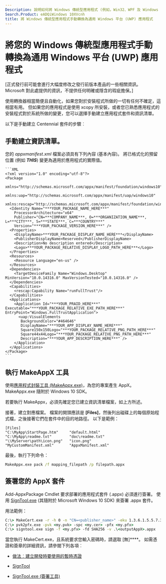 ```yaml
---
Description: 說明如何將 Windows 傳統型應用程式 (例如，Win32、WPF 及 Windows Forms) 手動轉換為通用 Windows 平台 (UWP) 應用程式。
Search.Product: eADQiWindows 10XVcnh
title: 將 Windows 傳統型應用程式手動轉換為通用 Windows 平台 (UWP) 應用程式
---
```


# 將您的 Windows 傳統型應用程式手動轉換為通用 Windows 平台 (UWP) 應用程式

\[正式發行前可能會進行大幅度修改之發行前版本產品的一些相關資訊。 Microsoft 對此處提供的資訊，不提供任何明確或隱含的瑕疵擔保。\]

使用轉換器相當簡便且自動化，如果您對於安裝程式所做的一切有任何不確定，這相當有用。 但如果您的應用程式是使用 xcopy 所安裝，或者您已熟悉應用程式的安裝程式對於系統所做的變更，您可以選擇手動建立應用程式套件和資訊清單。

以下是手動建立 Centennial 套件的步驟︰

## 手動建立資訊清單。

您的 _appxmanifest.xml_ 檔案必須具有下列內容 (基本內容)。 將已格式化的預留位置 (例如 ***THIS***) 變更為適用於應用程式的實際值。

    ```XML
    <?xml version="1.0" encoding="utf-8"?>
    <Package
       xmlns="http://schemas.microsoft.com/appx/manifest/foundation/windows10"
       xmlns:uap="http://schemas.microsoft.com/appx/manifest/uap/windows10"
       xmlns:rescap="http://schemas.microsoft.com/appx/manifest/foundation/windows10/restrictedcapabilities">
      <Identity Name="***YOUR_PACKAGE_NAME_HERE***"
        ProcessorArchitecture="x64"
        Publisher="CN=***COMPANY_NAME***, O=***ORGANIZATION_NAME***, L=***CITY***, S=***STATE***, C=***COUNTRY***"
        Version="***YOUR_PACKAGE_VERSION_HERE***" />
      <Properties>
        <DisplayName>***YOUR_PACKAGE_DISPLAY_NAME_HERE***</DisplayName>
        <PublisherDisplayName>Reserved</PublisherDisplayName>
        <Description>No description entered</Description>
        <Logo>***YOUR_PACKAGE_RELATIVE_DISPLAY_LOGO_PATH_HERE***</Logo>
      </Properties>
      <Resources>
        <Resource Language="en-us" />
      </Resources>
      <Dependencies>
        <TargetDeviceFamily Name="Windows.Desktop" MinVersion="10.0.14316.0" MaxVersionTested="10.0.14316.0" />
      </Dependencies>
      <Capabilities>
        <rescap:Capability Name="runFullTrust"/>
      </Capabilities>
      <Applications>
        <Application Id="***YOUR_PRAID_HERE***" Executable="***YOUR_PACKAGE_RELATIVE_EXE_PATH_HERE***" EntryPoint="Windows.FullTrustApplication">
          <uap:VisualElements
           BackgroundColor="#464646"
           DisplayName="***YOUR_APP_DISPLAY_NAME_HERE***"
           Square150x150Logo="***YOUR_PACKAGE_RELATIVE_PNG_PATH_HERE***"
           Square44x44Logo="***YOUR_PACKAGE_RELATIVE_PNG_PATH_HERE***"
           Description="***YOUR_APP_DESCRIPTION_HERE***" />
        </Application>
      </Applications>
    </Package>
    ```

## 執行 MakeAppX 工具

使用[應用程式封裝工具 (MakeAppx.exe)](https://msdn.microsoft.com/library/windows/desktop/hh446767(v=vs.85).aspx)，為您的專案產生 AppX。 MakeAppx.exe 隨附於 Windows 10 SDK。 

若要執行 MakeAppx，必須先確定您已建立資訊清單檔案，如上方所述。 

接著，建立對應檔案。 檔案的開頭應該是 **[Files]**，然後列出磁碟上的每個原始程式檔，之後接著它們在套件中的目的地路徑。 以下是範例： 

```
[Files]
"C:\MyApp\StartPage.htm"     "default.html"
"C:\MyApp\readme.txt"        "doc\readme.txt"
"\\MyServer\path\icon.png"   "icon.png"
"MyCustomManifest.xml"       "AppxManifest.xml"
```

最後，執行下列命令： 

```cmd
MakeAppx.exe pack /f mapping_filepath /p filepath.appx
```

## 簽署您的 AppX 套件

Add-AppxPackage Cmdlet 要求部署的應用程式套件 (.appx) 必須進行簽署。 使用 [SignTool.exe](https://msdn.microsoft.com/library/windows/desktop/aa387764(v=vs.85).aspx) (其隨附於 Microsoft Windows 10 SDK) 來簽署 .appx 套件。

用法範例： 

```cmd
C:\> MakeCert.exe -r -h 0 -n "CN=<publisher_name>" -eku 1.3.6.1.5.5.7.3.3 -pe -sv <my.pvk> <my.cer>
C:\> pvk2pfx.exe -pvk <my.pvk> -spc <my.cer> -pfx <my.pfx>
C:\> signtool.exe sign -f <my.pfx> -fd SHA256 -v .\<outputAppX>.appx
```

當您執行 MakeCert.exe，且系統要求您輸入密碼時，請選取 [無]****。 如需憑證和簽章的詳細資訊，請參閱下列各項︰ 

- [做法︰建立開發時要使用的暫時憑證](https://msdn.microsoft.com/library/ms733813.aspx)

- [SignTool](https://msdn.microsoft.com/library/windows/desktop/aa387764.aspx)

- [SignTool.exe (簽署工具)](https://msdn.microsoft.com/library/8s9b9yaz.aspx)

<!--HONumber=May16_HO2-->


